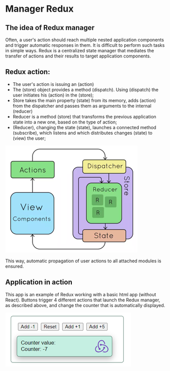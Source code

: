 # Manager Redux

## The idea of Redux manager

Often, a user's action should reach multiple nested application components and trigger automatic responses in them. It is difficult to perform such tasks in simple ways.
Redux is a centralized state manager that mediates the transfer of actions and their results to target application components.

## Redux action:

- The user's action is issuing an (action)
- The (store) object provides a method (dispatch). Using (dispatch) the user initiates his (action) in the (store);
- Store takes the main property (state) from its memory, adds (action) from the dispatcher and passes them as arguments to the internal (reducer)
- Reducer is a method (store) that transforms the previous application state into a new one, based on the type of action;
- (Reducer), changing the state (state), launches a connected method (subscribe), which listens and which distributes changes (state) to (view) the user;

![](jpg/Flux2c.png)

This way, automatic propagation of user actions to all attached modules is ensured.

## Application in action

This app is an example of Redux working with a basic html app (without React).
Buttons trigger 4 different actions that launch the Redux manager, as described above, and change the counter that is automatically displayed.

![](jpg/Flux2d.png)
